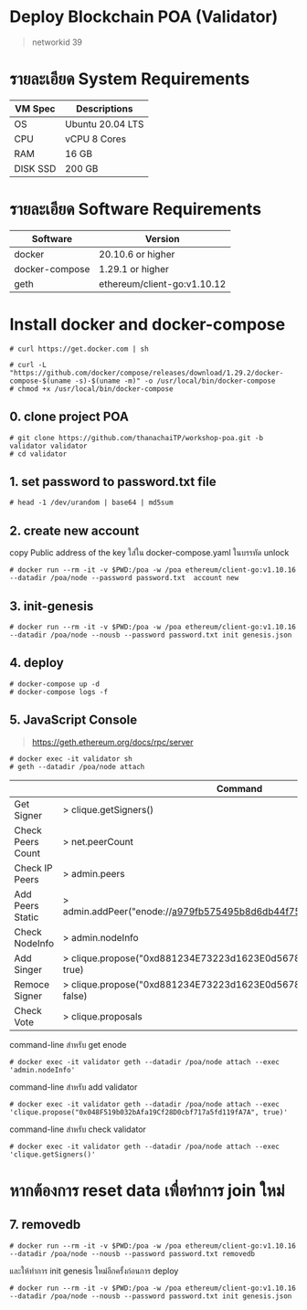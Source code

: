 # Deploy Blockchain POA (Validator)
> networkid 39

# รายละเอียด System Requirements
|VM Spec  | Descriptions     |
|---------|------------------|
|OS       | Ubuntu 20.04 LTS |
|CPU      |vCPU 8 Cores      |
|RAM      |16 GB             |
|DISK SSD | 200 GB           |

# รายละเอียด Software Requirements
| Software      | Version           |
|---------------|-------------------|
|docker         | 20.10.6 or higher |
|docker-compose | 1.29.1 or higher  |
|geth  | ethereum/client-go:v1.10.12 |

# Install docker and docker-compose
```
# curl https://get.docker.com | sh

# curl -L "https://github.com/docker/compose/releases/download/1.29.2/docker-compose-$(uname -s)-$(uname -m)" -o /usr/local/bin/docker-compose
# chmod +x /usr/local/bin/docker-compose
```
## 0. clone project POA
```
# git clone https://github.com/thanachaiTP/workshop-poa.git -b validator validator
# cd validator
```

## 1. set password to password.txt file
```
# head -1 /dev/urandom | base64 | md5sum
```

## 2. create new account
copy Public address of the key ใส่ใน docker-compose.yaml ในบรรทัด unlock
```
# docker run --rm -it -v $PWD:/poa -w /poa ethereum/client-go:v1.10.16 --datadir /poa/node --password password.txt  account new
```

## 3. init-genesis
```
# docker run --rm -it -v $PWD:/poa -w /poa ethereum/client-go:v1.10.16 --datadir /poa/node --nousb --password password.txt init genesis.json
```


## 4. deploy
```
# docker-compose up -d
# docker-compose logs -f
```

## 5. JavaScript Console

> https://geth.ethereum.org/docs/rpc/server

```
# docker exec -it validator sh
# geth --datadir /poa/node attach
```

|                   |                   Command                                             |
|-------------------|-----------------------------------------------------------------------|
|Get Signer         | > clique.getSigners()                                                 |
|Check Peers Count  | > net.peerCount                                                       |
|Check IP Peers     | > admin.peers                                                         |
|Add Peers Static   | > admin.addPeer("enode://a979fb575495b8d6db44f75@52.16.188.185:30303")|
|Check NodeInfo     | > admin.nodeInfo                                                      |
|Add Singer         | > clique.propose("0xd881234E73223d1623E0d56789942eA1c0B67890", true)  |
|Remoce Signer      | > clique.propose("0xd881234E73223d1623E0d56789942eA1c0B67890", false) |
|Check Vote         | > clique.proposals                                                    |

command-line สำหรับ get enode
```
# docker exec -it validator geth --datadir /poa/node attach --exec 'admin.nodeInfo'
```
command-line สำหรับ add validator
```
# docker exec -it validator geth --datadir /poa/node attach --exec 'clique.propose("0x048F519b032bAfa19Cf28D0cbf717a5fd119fA7A", true)'
```
command-line สำหรับ check validator
```
# docker exec -it validator geth --datadir /poa/node attach --exec 'clique.getSigners()'
```

# หากต้องการ reset data เพื่อทำการ join ใหม่
## 7. removedb
```
# docker run --rm -it -v $PWD:/poa -w /poa ethereum/client-go:v1.10.16 --datadir /poa/node --nousb --password password.txt removedb
```
และให้ทำการ init genesis ใหม่อีกครั้งก่อนการ deploy
```
# docker run --rm -it -v $PWD:/poa -w /poa ethereum/client-go:v1.10.16 --datadir /poa/node --nousb --password password.txt init genesis.json
```

